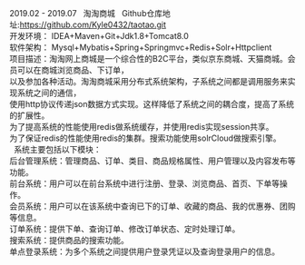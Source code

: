 2019.02 - 2019.07   淘淘商城    
Github仓库地址:https://github.com/Kyle0432/taotao.git  
开发环境： IDEA+Maven+Git+Jdk1.8+Tomcat8.0  
软件架构： Mysql+Mybatis+Spring+Springmvc+Redis+Solr+Httpclient  
项目描述：淘淘网上商城是一个综合性的B2C平台，类似京东商城、天猫商城。会员可以在商城浏览商品、下订单，  
以及参加各种活动。淘淘商城采用分布式系统架构，子系统之间都是调用服务来实现系统之间的通信，  
使用http协议传递json数据方式实现。这样降低了系统之间的耦合度，提高了系统的扩展性。  
为了提高系统的性能使用redis做系统缓存，并使用redis实现session共享。  
为了保证redis的性能使用redis的集群。搜索功能使用solrCloud做搜索引擎。  
 
系统主要包括以下模块：  
后台管理系统：管理商品、订单、类目、商品规格属性、用户管理以及内容发布等功能。  
前台系统：用户可以在前台系统中进行注册、登录、浏览商品、首页、下单等操作。  
会员系统：用户可以在该系统中查询已下的订单、收藏的商品、我的优惠券、团购等信息。  
订单系统：提供下单、查询订单、修改订单状态、定时处理订单。  
搜索系统：提供商品的搜索功能。  
单点登录系统：为多个系统之间提供用户登录凭证以及查询登录用户的信息。  
